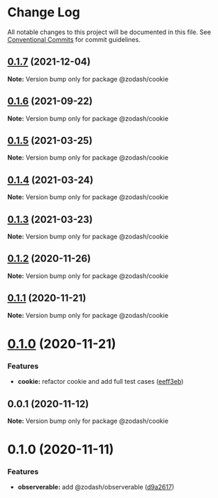# Change Log

All notable changes to this project will be documented in this file.
See [Conventional Commits](https://conventionalcommits.org) for commit guidelines.

## [0.1.7](https://github.com/zcorky/zodash/compare/@zodash/cookie@0.1.6...@zodash/cookie@0.1.7) (2021-12-04)

**Note:** Version bump only for package @zodash/cookie





## [0.1.6](https://github.com/zcorky/zodash/compare/@zodash/cookie@0.1.5...@zodash/cookie@0.1.6) (2021-09-22)

**Note:** Version bump only for package @zodash/cookie





## [0.1.5](https://github.com/zcorky/zodash/compare/@zodash/cookie@0.1.4...@zodash/cookie@0.1.5) (2021-03-25)

**Note:** Version bump only for package @zodash/cookie





## [0.1.4](https://github.com/zcorky/zodash/compare/@zodash/cookie@0.1.3...@zodash/cookie@0.1.4) (2021-03-24)

**Note:** Version bump only for package @zodash/cookie





## [0.1.3](https://github.com/zcorky/zodash/compare/@zodash/cookie@0.1.2...@zodash/cookie@0.1.3) (2021-03-23)

**Note:** Version bump only for package @zodash/cookie





## [0.1.2](https://github.com/zcorky/zodash/compare/@zodash/cookie@0.1.1...@zodash/cookie@0.1.2) (2020-11-26)

**Note:** Version bump only for package @zodash/cookie





## [0.1.1](https://github.com/zcorky/zodash/compare/@zodash/cookie@0.1.0...@zodash/cookie@0.1.1) (2020-11-21)

**Note:** Version bump only for package @zodash/cookie





# [0.1.0](https://github.com/zcorky/zodash/compare/@zodash/cookie@0.0.1...@zodash/cookie@0.1.0) (2020-11-21)


### Features

* **cookie:** refactor cookie and add full test cases ([eeff3eb](https://github.com/zcorky/zodash/commit/eeff3eb91eeb6f134de68df8091156c30ecd0347))





## 0.0.1 (2020-11-12)

**Note:** Version bump only for package @zodash/cookie





# 0.1.0 (2020-11-11)


### Features

* **observerable:** add @zodash/observerable ([d9a2617](https://github.com/zcorky/zodash/commit/d9a2617a6481c61caa8f01e3c89d41b41e78f87c))
